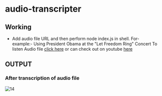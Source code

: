 # audio-transcripter

## Working
- Add audio file URL and then perform node index.js in shell.
For-example:- Using President Obama at the "Let Freedom Ring" Concert
              To listen Audio file [click here](https://upload.wikimedia.org/wikipedia/commons/c/cf/President_Obama_at_Let_Freedom_Ring_Concert.ogg) or can check out on youtube [here](https://www.youtube.com/watch?v=6HeHfm18EFo)

## OUTPUT
### After transcription of audio file


![14](https://user-images.githubusercontent.com/86045021/192541674-5451f0de-e3b8-4374-9d8e-00e318f31b3a.JPG)

